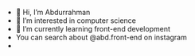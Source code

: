 - 👋 Hi, I’m Abdurrahman
- 👀 I’m interested in computer science
- 🌱 I’m currently learning front-end development
-    You can search about @abd.front-end on instagram
-

<!---
AbdSEMD/AbdSEMD is a ✨ special ✨ repository because its `README.md` (this file) appears on your GitHub profile.
You can click the Preview link to take a look at your changes.
--->
